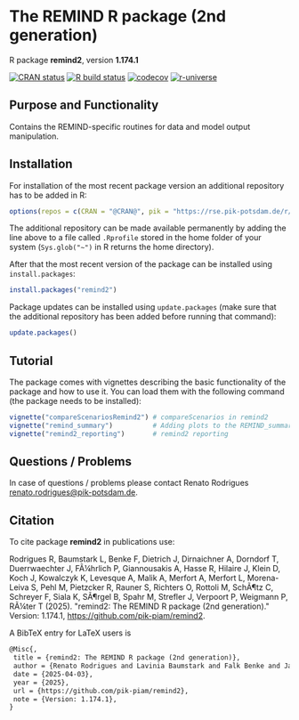 # The REMIND R package (2nd generation)

R package **remind2**, version **1.174.1**

[![CRAN status](https://www.r-pkg.org/badges/version/remind2)](https://cran.r-project.org/package=remind2) [![R build status](https://github.com/pik-piam/remind2/workflows/check/badge.svg)](https://github.com/pik-piam/remind2/actions) [![codecov](https://codecov.io/gh/pik-piam/remind2/branch/master/graph/badge.svg)](https://app.codecov.io/gh/pik-piam/remind2) [![r-universe](https://pik-piam.r-universe.dev/badges/remind2)](https://pik-piam.r-universe.dev/builds)

## Purpose and Functionality

Contains the REMIND-specific routines for data and model
    output manipulation.


## Installation

For installation of the most recent package version an additional repository has to be added in R:

```r
options(repos = c(CRAN = "@CRAN@", pik = "https://rse.pik-potsdam.de/r/packages"))
```
The additional repository can be made available permanently by adding the line above to a file called `.Rprofile` stored in the home folder of your system (`Sys.glob("~")` in R returns the home directory).

After that the most recent version of the package can be installed using `install.packages`:

```r 
install.packages("remind2")
```

Package updates can be installed using `update.packages` (make sure that the additional repository has been added before running that command):

```r 
update.packages()
```

## Tutorial

The package comes with vignettes describing the basic functionality of the package and how to use it. You can load them with the following command (the package needs to be installed):

```r
vignette("compareScenariosRemind2") # compareScenarios in remind2
vignette("remind_summary")          # Adding plots to the REMIND_summary.pdf
vignette("remind2_reporting")       # remind2 reporting
```

## Questions / Problems

In case of questions / problems please contact Renato Rodrigues <renato.rodrigues@pik-potsdam.de>.

## Citation

To cite package **remind2** in publications use:

Rodrigues R, Baumstark L, Benke F, Dietrich J, Dirnaichner A, Dorndorf T, Duerrwaechter J, FÃ¼hrlich P, Giannousakis A, Hasse R, Hilaire J, Klein D, Koch J, Kowalczyk K, Levesque A, Malik A, Merfort A, Merfort L, Morena-Leiva S, Pehl M, Pietzcker R, Rauner S, Richters O, Rottoli M, SchÃ¶tz C, Schreyer F, Siala K, SÃ¶rgel B, Spahr M, Strefler J, Verpoort P, Weigmann P, RÃ¼ter T (2025). "remind2: The REMIND R package (2nd generation)." Version: 1.174.1, <https://github.com/pik-piam/remind2>.

A BibTeX entry for LaTeX users is

 ```latex
@Misc{,
  title = {remind2: The REMIND R package (2nd generation)},
  author = {Renato Rodrigues and Lavinia Baumstark and Falk Benke and Jan Philipp Dietrich and Alois Dirnaichner and Tabea Dorndorf and Jakob Duerrwaechter and Pascal FÃ¼hrlich and Anastasis Giannousakis and Robin Hasse and JÃ©rome Hilaire and David Klein and Johannes Koch and Katarzyna Kowalczyk and Antoine Levesque and Aman Malik and Anne Merfort and Leon Merfort and SimÃ³n Morena-Leiva and Michaja Pehl and Robert Pietzcker and Sebastian Rauner and Oliver Richters and Marianna Rottoli and Christof SchÃ¶tz and Felix Schreyer and Kais Siala and BjÃ¶rn SÃ¶rgel and Mike Spahr and Jessica Strefler and Philipp Verpoort and Pascal Weigmann and Tonn RÃ¼ter},
  date = {2025-04-03},
  year = {2025},
  url = {https://github.com/pik-piam/remind2},
  note = {Version: 1.174.1},
}
```
